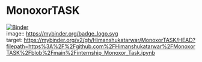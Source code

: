 # MonoxorTASK
[![Binder](https://mybinder.org/badge_logo.svg)](https://mybinder.org/v2/gh/Himanshukatarwar/MonoxorTASK/HEAD?filepath=https%3A%2F%2Fgithub.com%2FHimanshukatarwar%2FMonoxorTASK%2Fblob%2Fmain%2Finternship_Monoxor_Task.ipynb)<br>
image:: https://mybinder.org/badge_logo.svg <br>
target: https://mybinder.org/v2/gh/Himanshukatarwar/MonoxorTASK/HEAD?filepath=https%3A%2F%2Fgithub.com%2FHimanshukatarwar%2FMonoxorTASK%2Fblob%2Fmain%2Finternship_Monoxor_Task.ipynb
